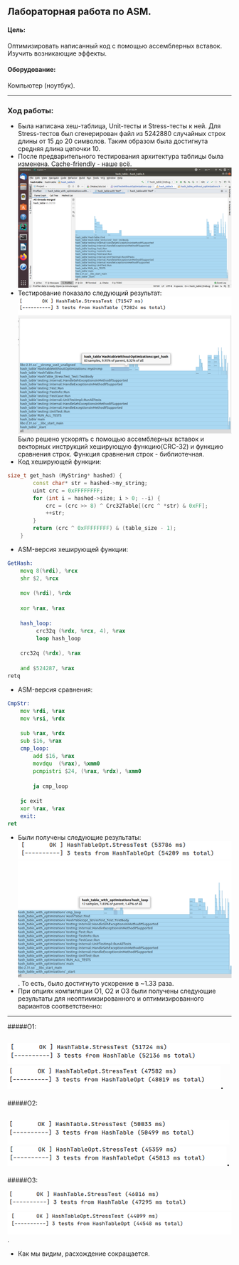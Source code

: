 ## Лабораторная работа по ASM.
#### Цель: ###
 Оптимизировать написанный код с помощью ассемблерных вставок. Изучить возникающие эффекты.
#### Оборудование: ###

 Компьютер (ноутбук).
 
 ---
 
 ### Ход работы:
 
* Была написана хеш-таблица, Unit-тесты и Stress-тесты к ней. Для Stress-тестов был сгенерирован файл из 5242880 случайных строк длины от 15 до 20 символов. Таким образом была достигнута средняя длина цепочки 10.
* После предварительного тестирования архитектура таблицы была изменена. Cache-friendly - наше всё.
![alt text](photos/DontDoThis.png "Были использованы списки на указателях")
* Тестирование показало следующий результат:
![alt text](photos/WO.png "Без ASM-оптимизации")
![alt text](photos/WOH.png "Без ASM-оптимизации")
 Было решено ускорять с помощью ассемблерных вставок и векторных инструкций хеширующую функцию(CRC-32) и функцию сравнения строк.
 Функция сравнения строк - библиотечная.
* Код хеширующей функции:
 ```c++
 size_t get_hash (MyString* hashed) {
         const char* str = hashed->my_string;
         uint crc = 0xFFFFFFFF;
         for (int i = hashed->size; i > 0; --i) {
             crc = (crc >> 8) ^ Crc32Table[(crc ^ *str) & 0xFF];
             ++str;
         }
         return (crc ^ 0xFFFFFFFF) & (table_size - 1);
     }
```
* ASM-версия хеширующей функции:
```asm
GetHash:
    movq 8(%rdi), %rcx
    shr $2, %rcx

    mov (%rdi), %rdx

    xor	%rax, %rax

    hash_loop:
         crc32q (%rdx, %rcx, 4), %rax
         loop hash_loop

    crc32q (%rdx), %rax

    and $524287, %rax
retq
```
* ASM-версия сравнения:
```asm
CmpStr:
    mov %rdi, %rax
    mov %rsi, %rdx

    sub %rax, %rdx
    sub $16, %rax
    cmp_loop:
        add $16, %rax
        movdqu	(%rax), %xmm0
        pcmpistri $24, (%rax, %rdx), %xmm0

        ja cmp_loop

    jc exit
    xor	%rax, %rax
    exit:
ret
```
* Были получены следующие результаты:
![alt text](photos/WO-opt.png "Без ASM-оптимизации")
![alt text](photos/WO-optH.png "Без ASM-оптимизации").
 То есть, было достигнуто ускорение в ~1.33 раза.
* При опциях компиляции O1, O2 и O3 были получены следующие результаты для неоптимизированного и оптимизированного вариантов соответственно:

---

#####O1:

![alt text](photos/O1.png "Без ASM-оптимизации")
![alt text](photos/O1-opt.png "Без ASM-оптимизации").
---

#####O2:

![alt text](photos/O2.png "Без ASM-оптимизации")
![alt text](photos/O2-opt.png "Без ASM-оптимизации").
---

#####O3:

![alt text](photos/O3.png "Без ASM-оптимизации")
![alt text](photos/O3-opt.png "Без ASM-оптимизации").
* Как мы видим, расхождение сокращается.